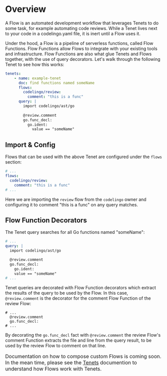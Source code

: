 # Overview

A Flow is an automated development workflow that leverages Tenets to do some task, for example automating code reviews. While a Tenet lives next to your code in a codelingo.yaml file, it is inert until a Flow uses it.

Under the hood, a Flow is a pipeline of serverless functions, called Flow Functions. Flow Functions allow Flows to integrate with your existing tools and infrastructure. Flow Functions are also what glue Tenets and Flows together, with the use of query decorators. Let's walk through the following Tenet to see how this works:

```yaml
tenets:
    - name: example-tenet
      doc: find functions named someName
      flows:
        codelingo/review:
          comment: "this is a func"
      query: |
        import codelingo/ast/go
        
        @review.comment 
        go.func_decl:
          go.ident:
            value == "someName"
```

## Import & Config

Flows that can be used with the above Tenet are configured under the `flows` section:

```yaml
# ...
flows:
  codelingo/review:
    comment: "this is a func"
# ...
```

Here we are importing the `review` flow from the `codelingo` owner and configuring it to comment "this is a func" on any query matches. 

## Flow Function Decorators

The Tenet query searches for all Go functions named "someName":

```yaml
# ...
query: |
  import codelingo/ast/go

  @review.comment
  go.func_decl:
    go.ident:
    value == "someName"
# ...
```

 Tenet queries are decorated with Flow Function decorators which extract the results of the query to be used by the Flow. In this case, `@review.comment` is the decorator for the comment Flow Function of the review Flow:

```
# ...
  @review.comment
  go.func_decl:
# ...
```

By decorating the `go.func_decl` fact with `@review.comment` the review Flow's comment Function extracts the file and line from the query result, to be used by the review Flow to comment on that line.


<div class="alert alert-info">
  <p style="font-size:16px;">
  Documentation on how to compose custom Flows is coming soon. In the mean time, please see the <a href="/docs/concepts/tenets/">Tenets</a> documention to understand how Flows work with Tenets. 
</p>
</div>